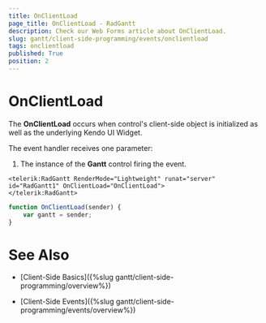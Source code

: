 ```yaml
---
title: OnClientLoad
page_title: OnClientLoad - RadGantt
description: Check our Web Forms article about OnClientLoad.
slug: gantt/client-side-programming/events/onclientload
tags: onclientload
published: True
position: 2
---
```


# OnClientLoad


The **OnClientLoad** occurs when control's client-side object is initialized as well as the underlying Kendo UI Widget.

The event handler receives one parameter:

1. The instance of the **Gantt** control firing the event.


````ASP.NET
<telerik:RadGantt RenderMode="Lightweight" runat="server" id="RadGantt1" OnClientLoad="OnClientLoad">
</telerik:RadGantt>
````

````JavaScript
function OnClientLoad(sender) {
    var gantt = sender;   
}
````

# See Also

 * [Client-Side Basics]({%slug gantt/client-side-programming/overview%})

 * [Client-Side Events]({%slug gantt/client-side-programming/events/overview%})
